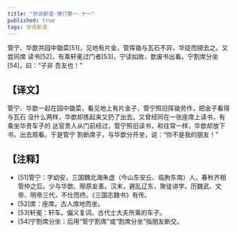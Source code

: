 ```yaml
---
title: "世说新语-德行第一-十一"
published: true
tags: 世说新语
---
```


管宁、华歆共园中锄菜[51]，见地有片金，管挥锄与瓦石不异，华捉而掷去之。又尝同席
读书[52]，有乘轩冕过门者[53]，宁读如故，歆废书出看。宁割席分坐[54]，曰：“子非
吾友也！”

## 【译文】

管宁、华歆一起在园中锄菜，看见地上有片金子，管宁照旧挥锄劳作，把金子看得与瓦石
没什么两样，华歆却拣起来又扔了出去。又曾经同在一张座席上读书，有乘坐华贵车子的
达官贵人从门前经过，管宁照旧读书，和往常一样，华歆却放下书，出去观看。于是管宁
割断席子，与华歆分开坐，说：“你不是我的朋友！”

## 【注释】

- [51]管宁：字幼安，三国魏北海朱虚（今山东安丘、临朐东南）人，春秋齐相管仲之后。少与华歆、邴原友善。汉末，避乱辽东，聚徒讲学。历魏武、文帝、明帝三代，不仕而终。《三国志魏书》有传。
- [52]席：座席。古人席地而坐。
- [53]轩冕：轩车。偏义复词。古代士大夫所乘的车子。
- [54]宁割席分坐：后用“管宁割席”或“割席分坐”指朋友断交。